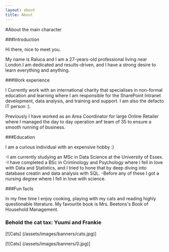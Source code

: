 ```yaml
---
layout: about
title: About
---
```


#About the main character

###Introduction

Hi there, nice to meet you. 

My name is Raluca and I am a 27-years-old professional living near London.I am dedicated and results-driven, and I have a strong desire to learn everything and anything. 


###Work experience


I Currently work with an international charity that specialises in non-formal education and learning where I am responsible for the SharePoint Intranet development, data analysis, and training and support. I am also the defacto IT person :).

Previously I have worked as an Area Coordinator for large Online Retailer where I managed the day to day operation anf team of 35 to ensure a smooth running of business. 


###Education

I am a curious individual with an expensive hobby :)

-I am currently studying an MSc in Data Science at the University of Essex. 
-I have completed a BSc in Criminology and Psychology where I fell in love with Data and Statistics, and I tried to hone that by deep diving into database creatin and data analysis with SQL. 
-Before any of these I got a nursing degree where I fell in love with science. 

###Fun facts

In my free time I enjoy cooking, playing with my cats and reading highly questionable literature. My favourite book is Mrs. Beetons's Book of Household Management. 


### Behold the cat tax: Yuumi and Frankie

[![Cats] (/assets/images/banners/cats.jpg)]


[![Cats] (/assets/images/banners/0.jpg)]
